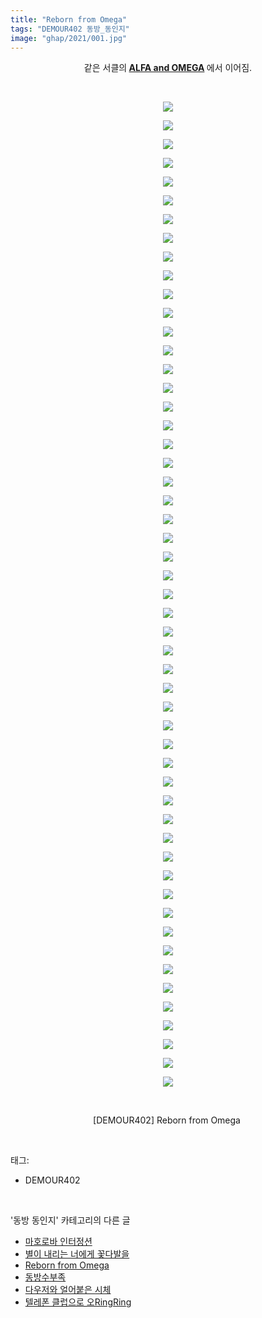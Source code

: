 ```yaml
---
title: "Reborn from Omega"
tags: "DEMOUR402 동방_동인지"
image: "ghap/2021/001.jpg"
---
```

<div class="article">
<p style="text-align: center; clear: none; float: none;">같은 서클의<b> <a class="tx-link" href="http://ghaptouhou.tistory.com/1524" target="_blank">ALFA and OMEGA</a> </b>에서 이어짐.</p>
<p style="text-align: center; clear: none; float: none;"><br/></p>
<p style="text-align: center; clear: none; float: none;"><img src="{{ site.nasurl }}/ghap/2021/001.jpg"/></p>
<p style="text-align: center; clear: none; float: none;"><img src="{{ site.nasurl }}/ghap/2021/002.jpg"/></p>
<p style="text-align: center; clear: none; float: none;"><img src="{{ site.nasurl }}/ghap/2021/003.jpg"/></p>
<p style="text-align: center; clear: none; float: none;"><img src="{{ site.nasurl }}/ghap/2021/004.jpg"/></p>
<p style="text-align: center; clear: none; float: none;"><img src="{{ site.nasurl }}/ghap/2021/005.jpg"/></p>
<p style="text-align: center; clear: none; float: none;"><img src="{{ site.nasurl }}/ghap/2021/006.jpg"/></p>
<p style="text-align: center; clear: none; float: none;"><img src="{{ site.nasurl }}/ghap/2021/007.jpg"/></p>
<p style="text-align: center; clear: none; float: none;"><img src="{{ site.nasurl }}/ghap/2021/008.jpg"/></p>
<p style="text-align: center; clear: none; float: none;"><img src="{{ site.nasurl }}/ghap/2021/009.jpg"/></p>
<p style="text-align: center; clear: none; float: none;"><img src="{{ site.nasurl }}/ghap/2021/010.jpg"/></p>
<p style="text-align: center; clear: none; float: none;"><img src="{{ site.nasurl }}/ghap/2021/011.jpg"/></p>
<p style="text-align: center; clear: none; float: none;"><img src="{{ site.nasurl }}/ghap/2021/012.jpg"/></p>
<p style="text-align: center; clear: none; float: none;"><img src="{{ site.nasurl }}/ghap/2021/013.jpg"/></p>
<p style="text-align: center; clear: none; float: none;"><img src="{{ site.nasurl }}/ghap/2021/014.jpg"/></p>
<p style="text-align: center; clear: none; float: none;"><img src="{{ site.nasurl }}/ghap/2021/015.jpg"/></p>
<p style="text-align: center; clear: none; float: none;"><img src="{{ site.nasurl }}/ghap/2021/016.jpg"/></p>
<p style="text-align: center; clear: none; float: none;"><img src="{{ site.nasurl }}/ghap/2021/017.jpg"/></p>
<p style="text-align: center; clear: none; float: none;"><img src="{{ site.nasurl }}/ghap/2021/018.jpg"/></p>
<p style="text-align: center; clear: none; float: none;"><img src="{{ site.nasurl }}/ghap/2021/019.jpg"/></p>
<p style="text-align: center; clear: none; float: none;"><img src="{{ site.nasurl }}/ghap/2021/020.jpg"/></p>
<p style="text-align: center; clear: none; float: none;"><img src="{{ site.nasurl }}/ghap/2021/021.jpg"/></p>
<p style="text-align: center; clear: none; float: none;"><img src="{{ site.nasurl }}/ghap/2021/022.jpg"/></p>
<p style="text-align: center; clear: none; float: none;"><img src="{{ site.nasurl }}/ghap/2021/023.jpg"/></p>
<p style="text-align: center; clear: none; float: none;"><img src="{{ site.nasurl }}/ghap/2021/024.jpg"/></p>
<p style="text-align: center; clear: none; float: none;"><img src="{{ site.nasurl }}/ghap/2021/025.jpg"/></p>
<p style="text-align: center; clear: none; float: none;"><img src="{{ site.nasurl }}/ghap/2021/026.jpg"/></p>
<p style="text-align: center; clear: none; float: none;"><img src="{{ site.nasurl }}/ghap/2021/027.jpg"/></p>
<p style="text-align: center; clear: none; float: none;"><img src="{{ site.nasurl }}/ghap/2021/028.jpg"/></p>
<p style="text-align: center; clear: none; float: none;"><img src="{{ site.nasurl }}/ghap/2021/029.jpg"/></p>
<p style="text-align: center; clear: none; float: none;"><img src="{{ site.nasurl }}/ghap/2021/030.jpg"/></p>
<p style="text-align: center; clear: none; float: none;"><img src="{{ site.nasurl }}/ghap/2021/031.jpg"/></p>
<p style="text-align: center; clear: none; float: none;"><img src="{{ site.nasurl }}/ghap/2021/032.jpg"/></p>
<p style="text-align: center; clear: none; float: none;"><img src="{{ site.nasurl }}/ghap/2021/033.jpg"/></p>
<p style="text-align: center; clear: none; float: none;"><img src="{{ site.nasurl }}/ghap/2021/034.jpg"/></p>
<p style="text-align: center; clear: none; float: none;"><img src="{{ site.nasurl }}/ghap/2021/035.jpg"/></p>
<p style="text-align: center; clear: none; float: none;"><img src="{{ site.nasurl }}/ghap/2021/036.jpg"/></p>
<p style="text-align: center; clear: none; float: none;"><img src="{{ site.nasurl }}/ghap/2021/037.jpg"/></p>
<p style="text-align: center; clear: none; float: none;"><img src="{{ site.nasurl }}/ghap/2021/038.jpg"/></p>
<p style="text-align: center; clear: none; float: none;"><img src="{{ site.nasurl }}/ghap/2021/039.jpg"/></p>
<p style="text-align: center; clear: none; float: none;"><img src="{{ site.nasurl }}/ghap/2021/040.jpg"/></p>
<p style="text-align: center; clear: none; float: none;"><img src="{{ site.nasurl }}/ghap/2021/041.jpg"/></p>
<p style="text-align: center; clear: none; float: none;"><img src="{{ site.nasurl }}/ghap/2021/042.jpg"/></p>
<p style="text-align: center; clear: none; float: none;"><img src="{{ site.nasurl }}/ghap/2021/043.jpg"/></p>
<p style="text-align: center; clear: none; float: none;"><img src="{{ site.nasurl }}/ghap/2021/044.jpg"/></p>
<p style="text-align: center; clear: none; float: none;"><img src="{{ site.nasurl }}/ghap/2021/045.jpg"/></p>
<p style="text-align: center; clear: none; float: none;"><img src="{{ site.nasurl }}/ghap/2021/046.jpg"/></p>
<p style="text-align: center; clear: none; float: none;"><img src="{{ site.nasurl }}/ghap/2021/047.jpg"/></p>
<p style="text-align: center; clear: none; float: none;"><img src="{{ site.nasurl }}/ghap/2021/048.jpg"/></p>
<p style="text-align: center; clear: none; float: none;"><img src="{{ site.nasurl }}/ghap/2021/049.jpg"/></p>
<p style="text-align: center; clear: none; float: none;"><img src="{{ site.nasurl }}/ghap/2021/050.jpg"/></p>
<p style="text-align: center; clear: none; float: none;"><img src="{{ site.nasurl }}/ghap/2021/051.jpg"/></p>
<p style="text-align: center; clear: none; float: none;"><img src="{{ site.nasurl }}/ghap/2021/052.jpg"/></p>
<p style="text-align: center; clear: none; float: none;"><img src="{{ site.nasurl }}/ghap/2021/053.jpg"/></p>
<p style="text-align: center; clear: none; float: none;"><br/></p>
<p style="text-align: center; clear: none; float: none;">[DEMOUR402] Reborn from Omega </p>
<p style="text-align: center; clear: none; float: none;"></p>
</div><br/>
<div class="tagTrail">
<p>태그: </p>
<ul>
<li>DEMOUR402</li>
</ul>
</div><br/>
<div class="another">
<p>'동방 동인지' 카테고리의 다른 글</p>
<ul>
<li><a href="/2016-09-06-ghap_2025">마호로바 인터정션</a></li>
<li><a href="/2016-09-06-ghap_2022">별이 내리는 너에게 꽃다발을</a></li>
<li><a href="/2016-09-06-ghap_2021">Reborn from Omega</a></li>
<li><a href="/2016-09-06-ghap_2020">동방수부족</a></li>
<li><a href="/2016-09-06-ghap_2019">다우저와 얼어붙은 시체</a></li>
<li><a href="/2016-09-06-ghap_2018">텔레폰 클럽으로 오RingRing</a></li>
</ul>
</div><br/>
<div class="cb_module cb_fluid">
<div class="cb_wrt cb_profile">
</div><!-- commentList close -->
</div><br/>
